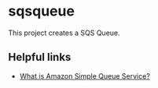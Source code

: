 # sqsqueue

This project creates a SQS Queue.

## Helpful links

- [What is Amazon Simple Queue Service?][1]

[1]: https://docs.aws.amazon.com/AWSSimpleQueueService/latest/SQSDeveloperGuide/welcome.html